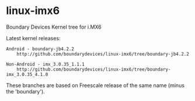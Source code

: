 linux-imx6
==========

Boundary Devices Kernel tree for i.MX6

Latest kernel releases:

	Android - boundary-jb4.2.2
		http://github.com/boundarydevices/linux-imx6/tree/boundary-jb4.2.2

	Non-Android - imx_3.0.35_1.1.1
		http://github.com/boundarydevices/linux-imx6/tree/boundary-imx_3.0.35_4.1.0

These branches are based on Freescale release of the same name (minus the 'boundary').